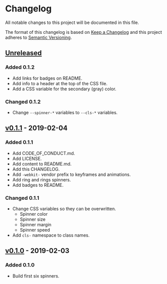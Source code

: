 # Changelog

All notable changes to this project will be documented in this file.

The format of this changelog is based on [Keep a Changelog](https://keepachangelog.com) and this project adheres to [Semantic Versioning](https://semver.org/).

## [Unreleased](https://github.com/nai888/css-loading-spinners/compare/v0.1.1...HEAD)

### Added 0.1.2

- Add links for badges on README.
- Add info to a header at the top of the CSS file.
- Add a CSS variable for the secondary (gray) color.

### Changed 0.1.2

- Change `--spinner-*` variables to `--cls-*` variables.

## [v0.1.1](https://github.com/nai888/css-loading-spinners/compare/536da3a92b347a57f031c9dd7cae513d91b1f201...v0.1.1) - 2019-02-04

### Added 0.1.1

- Add CODE_OF_CONDUCT.md.
- Add LICENSE.
- Add content to README.md.
- Add this CHANGELOG.
- Add `-webkit-` vendor prefix to keyframes and animations.
- Add ring and rings spinners.
- Add badges to README.

### Changed 0.1.1

- Change CSS variables so they can be overwritten.
  - Spinner color
  - Spinner size
  - Spinner margin
  - Spinner speed
- Add `cls-` namespace to class names.

## [v0.1.0](https://github.com/nai888/css-loading-spinners/compare/536da3a92b347a57f031c9dd7cae513d91b1f201...1c0f28f03cb53ce48215d3fbe775d0802b29ec33) - 2019-02-03

### Added 0.1.0

- Build first six spinners.

